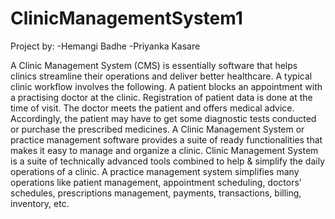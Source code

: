 # ClinicManagementSystem1

Project by: -Hemangi Badhe -Priyanka Kasare

A Clinic Management System (CMS) is essentially software that helps clinics streamline their operations and deliver better healthcare. A typical clinic workflow involves the following. A patient blocks an appointment with a practising doctor at the clinic. Registration of patient data is done at the time of visit. The doctor meets the patient and offers medical advice. Accordingly, the patient may have to get some diagnostic tests conducted or purchase the prescribed medicines. A Clinic Management System or practice management software provides a suite of ready functionalities that makes it easy to manage and organize a clinic. Clinic Management System is a suite of technically advanced tools combined to help & simplify the daily operations of a clinic. A practice management system simplifies many operations like patient management, appointment scheduling, doctors’ schedules, prescriptions management, payments, transactions, billing, inventory, etc.
